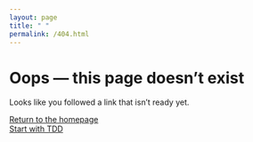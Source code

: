 ```yaml
---
layout: page
title: " "
permalink: /404.html
---
```


# Oops — this page doesn’t exist

Looks like you followed a link that isn’t ready yet.

[Return to the homepage](/)  
[Start with TDD](/TDD/tutorials.html)
